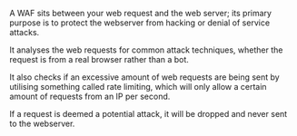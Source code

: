 A WAF sits between your web request and the web server; its primary purpose is to protect the webserver from hacking or denial of service attacks.

It analyses the web requests for common attack techniques, whether the request is from a real browser rather than a bot. 

It also checks if an excessive amount of web requests are being sent by utilising something called rate limiting, which will only allow a certain amount of requests from an IP per second. 

If a request is deemed a potential attack, it will be dropped and never sent to the webserver.